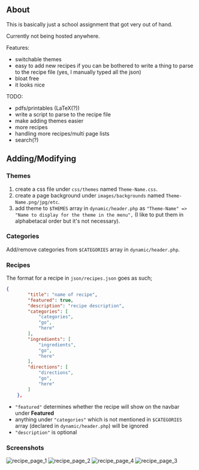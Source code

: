 ## About

This is basically just a school assignment that got very out of hand.

Currently not being hosted anywhere.

Features:
- switchable themes
- easy to add new recipes if you can be bothered to write a thing to parse to the recipe file (yes, I manually typed all the json)
- bloat free
- it looks nice

TODO:
- pdfs/printables (LaTeX(?))
- write a script to parse to the recipe file
- make adding themes easier
- more recipes
- handling more recipes/multi page lists
- search(?)

## Adding/Modifying
### Themes
1. create a css file under `css/themes` named `Theme-Name.css`.
2. create a page background under `images/backgrounds` named `Theme-Name.png/jpg/etc`.
3. add theme to `$THEMES` array in `dynamic/header.php` as `"Theme-Name" => "Name to display for the theme in the menu",` (I like to put them in alphabetacal order but it's not necessary).

### Categories
Add/remove categories from `$CATEGORIES` array in `dynamic/header.php`.

### Recipes
The format for a recipe in `json/recipes.json` goes as such;
```json
{
        "title": "name of recipe",
        "featured": true,
        "description": "recipe description",
        "categories": [
            "categories",
            "go",
            "here"
        ],
        "ingredients": [
            "ingredients",
            "go",
            "here"
        ],
        "directions": [
            "directions",
            "go",
            "here"
        ]
    },
```
- `"featured"` determines whether the recipe will show on the navbar under **Featured**
- anything under `"categories"` which is not mentioned in `$CATEGORIES` array (declared in `dynamic/header.php`) will be ignored
- `"description"` is optional
    
### Screenshots
![recipe_page_1](https://github.com/yazoink/php-json-recipe-site/assets/98802603/49f522b5-6541-48fc-ab8a-9c7d2cae77ef)
![recipe_page_2](https://github.com/yazoink/php-json-recipe-site/assets/98802603/c8582e5a-7a60-43a6-abff-fab11a5c6c1b)
![recipe_page_4](https://github.com/yazoink/php-json-recipe-site/assets/98802603/b1da098a-3632-4534-b6b2-6e010b943027)
![recipe_page_3](https://github.com/yazoink/php-json-recipe-site/assets/98802603/fb1d0f3b-e824-496b-a0a3-5588e52037ae)


